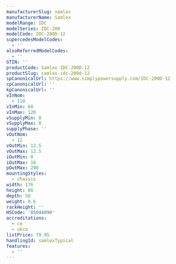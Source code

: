 ```yaml
---
manufacturerSlug: samlex
manufacturerName: Samlex
modelRange: IDC
modelSeries: IDC-200
modelCode: IDC-200D-12
supercedesModelCodes:
  - ''
alsoReferredModelCodes:
  - ''
GTIN: ''
productCode: Samlex IDC-200D-12
productSlug: samlex-idc-200d-12
spCanonicalUrl: https://www.simplypowersupply.com/IDC-200D-12
cpCanonicalUrl: ''
kpCanonicalUrl: ''
vInNom:
  - 110
vInMin: 60
vInMax: 120
vSupplyMin: 0
vSupplyMax: 0
supplyPhase: ''
vOutNom:
  - 12
vOutMin: 12.5
vOutMax: 12.5
iOutMin: 0
iOutMax: 16
pOutMax: 200
mountingStyles:
  - chassis
width: 176
height: 88
depth: 50
weight: 0.6
rackHeight: ''
HSCode: '85044090'
accreditations:
  - ce
  - ukca
listPrice: 79.95
handlingId: samlexTypical
features:
  - ''
---
```

